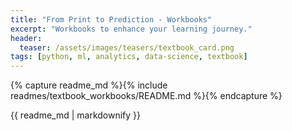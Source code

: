 ```yaml
---
title: "From Print to Prediction - Workbooks"
excerpt: "Workbooks to enhance your learning journey."
header:
  teaser: /assets/images/teasers/textbook_card.png
tags: [python, ml, analytics, data-science, textbook]
---
```


{% capture readme_md %}{% include readmes/textbook_workbooks/README.md %}{% endcapture %}
<div class="readme">
  {{ readme_md | markdownify }}
</div>

